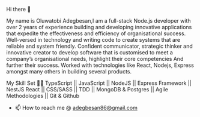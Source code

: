 Hi there 👋

My name is Oluwatobi Adegbesan,I am a full-stack Node.js developer with over 2 years of experience building and developing innovative applications that expedite the effectiveness and efficiency of organisational success. Well-versed in technology and writing code to create systems that are reliable and system friendly. Confident communicator, strategic thinker and innovative creator to develop software that is customised to meet a company’s organisational needs, highlight their core competencies And further their success. Worked with technologies like React, Nodejs, Express amongst many others in building several products.

My Skill Set 🧑‍💻
TypeScript ||
JavaScript ||
NodeJS ||
Express Framework ||
NestJS
React || 
CSS/SASS ||
TDD || 
MongoDB & Postgres || 
Agile Methodologies || 
Git & Github

- 📫 How to reach me @ adegbesan86@gmail.com
